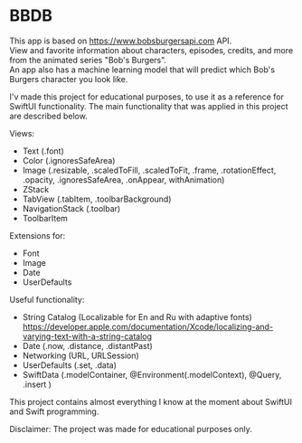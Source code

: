 
# BBDB
This app is based on https://www.bobsburgersapi.com API.\
View and favorite information about characters, episodes, credits, and more from the animated series "Bob's Burgers".\
An app also has a machine learning model that will predict which Bob's Burgers character you look like.

I'v made this project for educational purposes, to use it as a reference for SwiftUI functionality.
The main functionality that was applied in this project are described below.

Views:
- Text (.font)
- Color (.ignoresSafeArea)
- Image (.resizable, .scaledToFill, .scaledToFit, .frame, .rotationEffect, .opacity, .ignoresSafeArea, .onAppear, withAnimation)
- ZStack
- TabView (.tabItem, .toolbarBackground)
- NavigationStack (.toolbar)
- ToolbarItem

Extensions for:
- Font
- Image
- Date
- UserDefaults

Useful functionality:
- String Catalog (Localizable for En and Ru with adaptive fonts)\
 https://developer.apple.com/documentation/Xcode/localizing-and-varying-text-with-a-string-catalog
- Date (.now, .distance, .distantPast)
- Networking (URL, URLSession)
- UserDefaults (.set, .data)
- SwiftData (.modelContainer, @Environment(\.modelContext), @Query, .insert )

This project contains almost everything I know at the moment about SwiftUI and Swift programming.

Disclaimer:
The project was made for educational purposes only.
